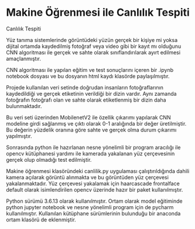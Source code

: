 # Makine Öğrenmesi ile Canlılık Tespiti

Canlılık Tespiti

Yüz tanıma sistemlerinde görüntüdeki yüzün gerçek bir kişiye mi yoksa dijital ortamda kaydedilmiş fotoğraf veya video gibi bir kayıt mı olduğunu CNN algoritması ile
gerçek ve sahte olarak sınıflandırılarak ayırt edilmesi amaçlanmıştır.

CNN algoritması ile yapılan eğitim ve test sonuçlarını içeren bir .ipynb notebook dosyası ve bu dosyanın html kaydı klasörde paylaşılmıştır.

Projede kullanılan veri setinde doğrudan insanların fotoğraflarının kaydedildiği ve gerçek etiketinin verildiği bir dizin vardır. Aynı zamanda fotoğrafın fotoğrafı olan ve sahte olarak etiketlenmiş bir dizin daha bulunmaktadır.

Bu veri seti üzerinden MobilenetV2 ile özellik çıkarımı yapılarak CNN modeline girdi sağlanmış ve çıktı olarak 0-1 aralığında bir değer üretilmiştir. Bu değerin yüzdelik oranına göre sahte ve gerçek olma durum çıkarımı yapılmıştır. 

Sonrasında python ile hazırlanan nesne yönelimli bir program aracılığı ile opencv kütüphanesi yardımı ile kamerada yakalanan yüz çerçevesinin gerçek olup olmadığı test edilmiştir.

Makine öğrenmesi klasöründeki canlilik.py uygulaması çalıştırıldığında dahili kamera açılarak görüntü alınmakta ve bu görüntüden yüz çerçevesi yakalanmaktadır. Yüz çerçevesi yakalamak için haarcascade frontalface default olarak isimlendirilen opencv üzerinde hazır bir paket kullanılmıştır.

Python sürümü 3.6.13 olarak kullanılmıştır. Ortam olarak model eğitiminde python jupyter notebook ve nesne yönelimli program için de pycharm kullanılmıştır.
Kullanılan kütüphane sürümlerinin bulunduğu bir anaconda ortam klasörü de eklenmiştir.
